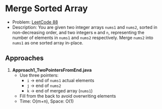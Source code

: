 # Merge Sorted Array

- Problem: [LeetCode 88](https://leetcode.com/problems/merge-sorted-array/)
- Description: You are given two integer arrays `nums1` and `nums2`, sorted in non-decreasing order, and two integers `m` and `n`, representing the number of elements in `nums1` and `nums2` respectively. Merge `nums2` into `nums1` as one sorted array in-place.

## Approaches

1. **Approach1_TwoPointersFromEnd.java**
   - Use three pointers:  
     - `i` → end of `nums1` actual elements  
     - `j` → end of `nums2`  
     - `k` → end of merged array (`nums1`)  
   - Fill from the back to avoid overwriting elements
   - Time: O(m+n), Space: O(1)
